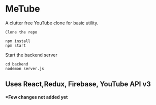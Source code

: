 # MeTube
A clutter free YouTube clone for basic utility.

```Clone the repo```

```
npm install
npm start
```
Start the backend server
```
cd backend
nodemon server.js
```
## Uses React,Redux, Firebase, YouTube API v3

#### *Few changes not added yet

